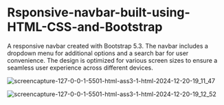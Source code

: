 # Rsponsive-navbar-built-using-HTML-CSS-and-Bootstrap
A responsive navbar created with Bootstrap 5.3. The navbar includes a dropdown menu for additional options and a search bar for user convenience. The design is optimized for various screen sizes to ensure a seamless user experience across different devices.

![screencapture-127-0-0-1-5501-html-ass3-1-html-2024-12-20-19_11_47](https://github.com/user-attachments/assets/ef999aa1-4ec5-490f-a772-b50af9cf2f04)

![screencapture-127-0-0-1-5501-html-ass3-1-html-2024-12-20-19_12_52](https://github.com/user-attachments/assets/b64a30cd-aee0-4e66-a79b-08aa2e261995)
